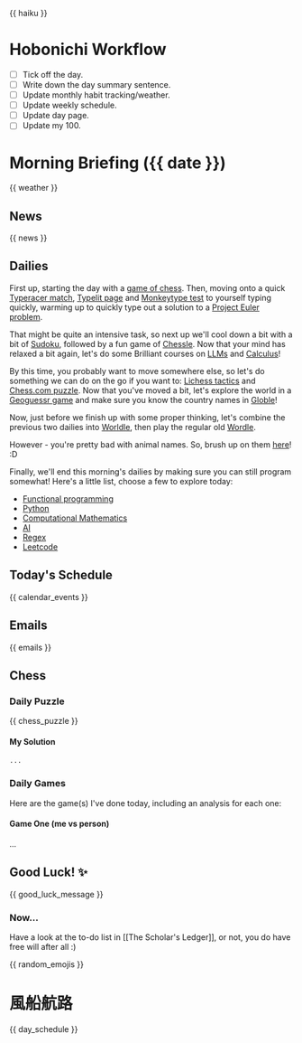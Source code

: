 {{ haiku }}

# Hobonichi Workflow

- [ ] Tick off the day.
- [ ] Write down the day summary sentence.
- [ ] Update monthly habit tracking/weather.
- [ ] Update weekly schedule.
- [ ] Update day page.
- [ ] Update my 100.

# Morning Briefing ({{ date }})

{{ weather }}

## News

{{ news }}

## Dailies

First up, starting the day with a [game of chess](https://www.chess.com/play/online). Then, moving onto a quick [Typeracer match](https://play.typeracer.com), [Typelit page](https://www.typelit.io/typing-console/Metamorphosis) and [Monkeytype test](https://monkeytype.com) to yourself typing quickly, warming up to quickly type out a solution to a [Project Euler problem](https://projecteuler.net/archives).

That might be quite an intensive task, so next up we'll cool down a bit with a bit of [Sudoku](https://www.dailysudoku.com/sudoku/play.shtml?today=1), followed by a fun game of [Chessle](https://jackli.gg/chessle/). Now that your mind has relaxed a bit again, let's do some Brilliant courses on [LLMs](https://brilliant.org/courses/how-llms-work/?) and [Calculus](https://brilliant.org/courses/multivariable-calculus/)!

By this time, you probably want to move somewhere else, so let's do something we can do on the go if you want to: [Lichess tactics](https://lichess.org/study/topic/Tactics/hot) and [Chess.com puzzle](https://www.chess.com/puzzles). Now that you've moved a bit, let's explore the world in a [Geoguessr game](https://www.geoguessr.com) and make sure you know the country names in [Globle](https://globle-game.com)!

Now, just before we finish up with some proper thinking, let's combine the previous two dailies into [Worldle](https://worldle.teuteuf.fr), then play the regular old [Wordle](https://www.nytimes.com/games/wordle/index.html).

However - you're pretty bad with animal names. So, brush up on them [here](https://metazooa.com)! :D

Finally, we'll end this morning's dailies by making sure you can still program somewhat! Here's a little list, choose a few to explore today:

- [Functional programming](https://www.hackerrank.com/domains/fp)
- [Python](https://www.hackerrank.com/domains/python)
- [Computational Mathematics](https://www.hackerrank.com/domains/mathematics)
- [AI](https://www.hackerrank.com/domains/ai)
- [Regex](https://www.hackerrank.com/domains/regex)
- [Leetcode](https://leetcode.com/problemset/)

## Today's Schedule

{{ calendar_events }}

## Emails

{{ emails }}

## Chess

### Daily Puzzle

{{ chess_puzzle }}

#### My Solution

```
...
```

### Daily Games

Here are the game(s) I've done today, including an analysis for each one:

#### Game One (me vs person)

...

## Good Luck! ✨

{{ good_luck_message }}

### Now...
Have a look at the to-do list in [[The Scholar's Ledger]], or not, you do have free will after all :)

{{ random_emojis }}

# 風船航路

{{ day_schedule }}